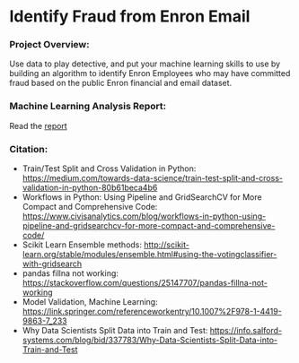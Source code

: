 # Identify Fraud from Enron Email #

### Project Overview: ###

Use data to play detective, and put your machine learning skills to use by building an algorithm to identify Enron Employees who may have committed fraud based on the public Enron financial and email dataset.

### Machine Learning Analysis Report: ###

Read the [report]()

### Citation: ###
* Train/Test Split and Cross Validation in Python: https://medium.com/towards-data-science/train-test-split-and-cross-validation-in-python-80b61beca4b6
* Workflows in Python: Using Pipeline and GridSearchCV for More Compact and Comprehensive Code: https://www.civisanalytics.com/blog/workflows-in-python-using-pipeline-and-gridsearchcv-for-more-compact-and-comprehensive-code/
* Scikit Learn Ensemble methods: http://scikit-learn.org/stable/modules/ensemble.html#using-the-votingclassifier-with-gridsearch
* pandas fillna not working: https://stackoverflow.com/questions/25147707/pandas-fillna-not-working
* Model Validation, Machine Learning: https://link.springer.com/referenceworkentry/10.1007%2F978-1-4419-9863-7_233
* Why Data Scientists Split Data into Train and Test: https://info.salford-systems.com/blog/bid/337783/Why-Data-Scientists-Split-Data-into-Train-and-Test
